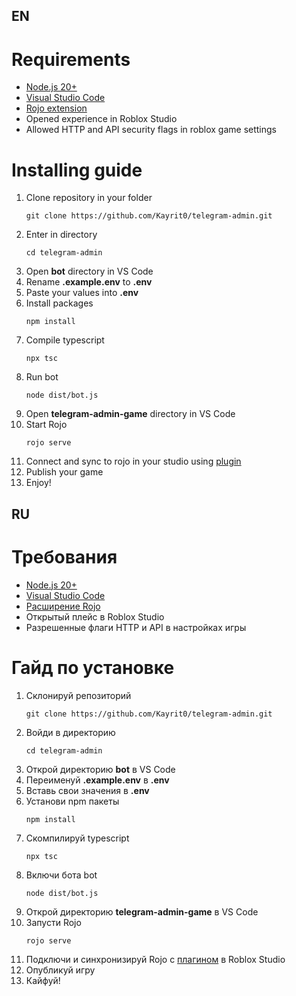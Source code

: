 ## EN

# Requirements

-   [Node.js 20+](https://nodejs.org/en)
-   [Visual Studio Code](https://code.visualstudio.com/)
-   [Rojo extension](https://rojo.space/docs/v7/getting-started/installation/)
-   Opened experience in Roblox Studio
-   Allowed HTTP and API security flags in roblox game settings

# Installing guide

1. Clone repository in your folder
    ```
    git clone https://github.com/Kayrit0/telegram-admin.git
    ```
2. Enter in directory
    ```
    cd telegram-admin
    ```
3. Open **bot** directory in VS Code
4. Rename **.example.env** to **.env**
5. Paste your values into **.env**
6. Install packages
    ```
    npm install
    ```
7. Compile typescript
    ```
    npx tsc
    ```
8. Run bot
    ```
    node dist/bot.js
    ```
9. Open **telegram-admin-game** directory in VS Code
10. Start Rojo
    ```
    rojo serve
    ```
11. Connect and sync to rojo in your studio using [plugin](https://create.roblox.com/store/asset/13916111004/Rojo)
12. Publish your game
13. Enjoy!

## RU

# Требования

-   [Node.js 20+](https://nodejs.org/en)
-   [Visual Studio Code](https://code.visualstudio.com/)
-   [Расширение Rojo](https://rojo.space/docs/v7/getting-started/installation/)
-   Открытый плейс в Roblox Studio
-   Разрешенные флаги HTTP и API в настройках игры

# Гайд по установке

1. Склонируй репозиторий
    ```
    git clone https://github.com/Kayrit0/telegram-admin.git
    ```
2. Войди в директорию
    ```
    cd telegram-admin
    ```
3. Открой директорию **bot** в VS Code
4. Переименуй **.example.env** в **.env**
5. Вставь свои значения в **.env**
6. Установи npm пакеты
    ```
    npm install
    ```
7. Скомпилируй typescript
    ```
    npx tsc
    ```
8. Включи бота bot
    ```
    node dist/bot.js
    ```
9. Открой директорию **telegram-admin-game** в VS Code
10. Запусти Rojo
    ```
    rojo serve
    ```
11. Подключи и синхронизируй Rojo с [плагином](https://create.roblox.com/store/asset/13916111004/Rojo) в Roblox Studio
12. Опубликуй игру
13. Кайфуй!

